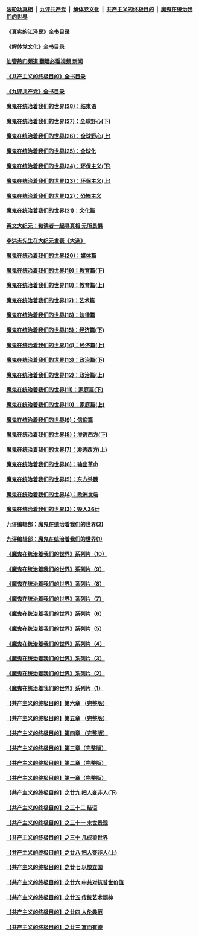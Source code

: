 ####  [法轮功真相](../../../../basic/blob/master/README.md?t=06231301) &nbsp;|&nbsp; [九评共产党](../../../../9ping.md/blob/master/README.md?t=06231301) &nbsp;|&nbsp; [解体党文化](../../../../jtdwh.md/blob/master/README.md?t=06231301)  &nbsp;|&nbsp; [共产主义的终极目的](../../../../gczydzjmd.md/blob/master/README.md?t=06231301) &nbsp;|&nbsp; [魔鬼在统治我们的世界](../../../../mgztzwmdsj.md/blob/master/README.md?t=06231301) 

#### [《真实的江泽民》全书目录](../pages/nsc422/n13721399.md?t=06231301) 

#### [《解体党文化》全书目录](../pages/nsc422/n13721157.md?t=06231301) 

#### [油管热门频道 翻墙必看视频 新闻](http://45.76.130.85:81/youtube.html?06231301)

#### [《共产主义的终极目的》全书目录](../pages/nsc422/n13721048.md?t=06231301) 

#### [《九评共产党》全书目录](../pages/nsc422/n13708085.md?t=06231301) 

#### [魔鬼在统治着我们的世界(28)：结束语](../pages/nsc422/n10936246.md?t=06231301) 

#### [魔鬼在统治着我们的世界(27)：全球野心(下)](../pages/nsc422/n10928319.md?t=06231301) 

#### [魔鬼在统治着我们的世界(26)：全球野心(上)](../pages/nsc422/n10900318.md?t=06231301) 

#### [魔鬼在统治着我们的世界(25)：全球化](../pages/nsc422/n10788205.md?t=06231301) 

#### [魔鬼在统治着我们的世界(24)：环保主义(下)](../pages/nsc422/n10695307.md?t=06231301) 

#### [魔鬼在统治着我们的世界(23)：环保主义(上)](../pages/nsc422/n10688613.md?t=06231301) 

#### [魔鬼在统治着我们的世界(22)：恐怖主义](../pages/nsc422/n10614727.md?t=06231301) 

#### [魔鬼在统治着我们的世界(21)：文化篇](../pages/nsc422/n10597706.md?t=06231301) 

#### [英文大纪元：和读者一起寻真相 无所畏惧](../pages/nsc422/n12542027.md?t=06231301) 

#### [李洪志先生在大纪元发表《大选》](../pages/nsc422/n12534746.md?t=06231301) 

#### [魔鬼在统治着我们的世界(20)：媒体篇](../pages/nsc422/n10586579.md?t=06231301) 

#### [魔鬼在统治着我们的世界(19)：教育篇(下)](../pages/nsc422/n10564808.md?t=06231301) 

#### [魔鬼在统治着我们的世界(18)：教育篇(上)](../pages/nsc422/n10526970.md?t=06231301) 

#### [魔鬼在统治着我们的世界(17)：艺术篇](../pages/nsc422/n10499093.md?t=06231301) 

#### [魔鬼在统治着我们的世界(16)：法律篇](../pages/nsc422/n10485969.md?t=06231301) 

#### [魔鬼在统治着我们的世界(15)：经济篇(下)](../pages/nsc422/n10469975.md?t=06231301) 

#### [魔鬼在统治着我们的世界(14)：经济篇(上)](../pages/nsc422/n10457370.md?t=06231301) 

#### [魔鬼在统治着我们的世界(13)：政治篇(下)](../pages/nsc422/n10448270.md?t=06231301) 

#### [魔鬼在统治着我们的世界(12)：政治篇(上)](../pages/nsc422/n10444576.md?t=06231301) 

#### [魔鬼在统治着我们的世界(11)：家庭篇(下)](../pages/nsc422/n10440961.md?t=06231301) 

#### [魔鬼在统治着我们的世界(10)：家庭篇(上)](../pages/nsc422/n10435448.md?t=06231301) 

#### [魔鬼在统治着我们的世界(9)：信仰篇](../pages/nsc422/n10432159.md?t=06231301) 

#### [魔鬼在统治着我们的世界(8)：渗透西方(下)](../pages/nsc422/n10429603.md?t=06231301) 

#### [魔鬼在统治着我们的世界(7)：渗透西方(上)](../pages/nsc422/n10426013.md?t=06231301) 

#### [魔鬼在统治着我们的世界(6)：输出革命](../pages/nsc422/n10421536.md?t=06231301) 

#### [魔鬼在统治着我们的世界(5)：东方杀戮](../pages/nsc422/n10417707.md?t=06231301) 

#### [魔鬼在统治着我们的世界(4)：欧洲发端](../pages/nsc422/n10414890.md?t=06231301) 

#### [魔鬼在统治着我们的世界(3)：毁人36计](../pages/nsc422/n10411583.md?t=06231301) 

#### [九评编辑部：魔鬼在统治着我们的世界(2)](../pages/nsc422/n10410036.md?t=06231301) 

#### [九评编辑部：魔鬼在统治着我们的世界(1)](../pages/nsc422/n10406825.md?t=06231301) 

#### [《魔鬼在统治着我们的世界》系列片（10）](../pages/nsc422/n12292670.md?t=06231301) 

#### [《魔鬼在统治着我们的世界》系列片（9）](../pages/nsc422/n12290859.md?t=06231301) 

#### [《魔鬼在统治着我们的世界》系列片（8）](../pages/nsc422/n12287445.md?t=06231301) 

#### [《魔鬼在统治着我们的世界》系列片（7）](../pages/nsc422/n12283425.md?t=06231301) 

#### [《魔鬼在统治着我们的世界》系列片（6）](../pages/nsc422/n12282314.md?t=06231301) 

#### [《魔鬼在统治着我们的世界》系列片（5）](../pages/nsc422/n12281419.md?t=06231301) 

#### [《魔鬼在统治着我们的世界》系列片（4）](../pages/nsc422/n12274024.md?t=06231301) 

#### [《魔鬼在统治着我们的世界》系列片（3）](../pages/nsc422/n12271322.md?t=06231301) 

#### [《魔鬼在统治着我们的世界》系列片（2）](../pages/nsc422/n12269049.md?t=06231301) 

#### [《魔鬼在统治着我们的世界》系列片（1）](../pages/nsc422/n12267575.md?t=06231301) 

#### [【共产主义的终极目的】第六章 （完整版）](../pages/nsc422/n11428913.md?t=06231301) 

#### [【共产主义的终极目的】第五章 （完整版）](../pages/nsc422/n11428912.md?t=06231301) 

#### [【共产主义的终极目的】第四章 （完整版）](../pages/nsc422/n11428907.md?t=06231301) 

#### [【共产主义的终极目的】第三章（完整版）](../pages/nsc422/n11428848.md?t=06231301) 

#### [【共产主义的终极目的】第二章（完整版）](../pages/nsc422/n11428831.md?t=06231301) 

#### [【共产主义的终极目的】第一章（完整版）](../pages/nsc422/n11417651.md?t=06231301) 

#### [【共产主义的终极目的】之廿九 把人变非人(下)](../pages/nsc422/n11344140.md?t=06231301) 

#### [【共产主义的终极目的】之三十二 结语](../pages/nsc422/n11360535.md?t=06231301) 

#### [【共产主义的终极目的】之三十一 末世景观](../pages/nsc422/n11351129.md?t=06231301) 

#### [【共产主义的终极目的】之三十 几成狼世界](../pages/nsc422/n11348280.md?t=06231301) 

#### [【共产主义的终极目的】之廿八 把人变非人(上)](../pages/nsc422/n11340492.md?t=06231301) 

#### [【共产主义的终极目的】之廿七 以恨立国](../pages/nsc422/n11336944.md?t=06231301) 

#### [【共产主义的终极目的】之廿六 中共对抗普世价值](../pages/nsc422/n11324785.md?t=06231301) 

#### [【共产主义的终极目的】之廿五 传统艺术颂神](../pages/nsc422/n11296396.md?t=06231301) 

#### [【共产主义的终极目的】之廿四 人伦典范](../pages/nsc422/n11296397.md?t=06231301) 

#### [【共产主义的终极目的】之廿三 富而有德](../pages/nsc422/n11283598.md?t=06231301) 

<img src='http://gfw-breaker.win/goodnews/indexes/nsc422.md' width='0px' height='0px'/>
